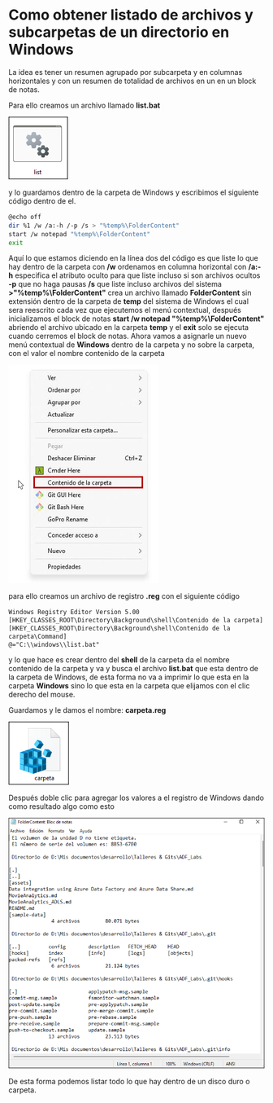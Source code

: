 # **Como obtener listado de archivos y subcarpetas de un directorio en Windows**

La idea es tener un resumen agrupado por subcarpeta y en columnas horizontales y con un resumen de totalidad de archivos en un en un block de notas.

Para ello creamos un archivo llamado **list.bat** 

![](images/2022-07-29-18-27-42-image.png) 

y lo guardamos dentro de la carpeta de Windows y escribimos el siguiente código dentro de el.

```bash
@echo off
dir %1 /w /a:-h /-p /s > "%temp%\FolderContent"
start /w notepad "%temp%\FolderContent"
exit
```

Aquí lo que estamos diciendo en la línea dos del código es que liste lo que hay dentro de la carpeta con **/w** ordenamos en columna horizontal con **/a:-h** especifica el atributo oculto para que liste incluso si son archivos ocultos **-p** que no haga pausas **/s** que liste incluso archivos del sistema **>"%temp%\FolderContent"** crea un archivo llamado **FolderContent** sin extensión dentro de la carpeta de **temp** del sistema de Windows el cual sera reescrito cada vez que ejecutemos el menú contextual, después inicializamos el block de notas **start /w notepad "%temp%\FolderContent"** abriendo el archivo ubicado en la carpeta **temp** y el **exit** solo se ejecuta cuando cerremos el block de notas. Ahora vamos a asignarle un nuevo menú contextual de **Windows** dentro de la carpeta y no sobre la carpeta, con el valor el nombre contenido de la carpeta

![](images/2022-07-29-18-33-40-image.png)

para ello creamos un archivo de registro **.reg** con el siguiente código

```reg
Windows Registry Editor Version 5.00
[HKEY_CLASSES_ROOT\Directory\Background\shell\Contenido de la carpeta]
[HKEY_CLASSES_ROOT\Directory\Background\shell\Contenido de la carpeta\Command]
@="C:\\windows\\list.bat"
```

y lo que hace es crear dentro del **shell** de la carpeta da el nombre contenido de la carpeta y va y busca el archivo **list.bat** que esta dentro de la carpeta de Windows, de esta forma no va a imprimir lo que esta en la carpeta **Windows** sino lo que esta en la carpeta que elijamos con el clic derecho del mouse. 

Guardamos y le damos el nombre: **carpeta.reg**

![](images/2022-07-29-18-27-02-image.png)

Después doble clic para agregar los valores a el registro de Windows dando como resultado algo como esto

![](images/2022-07-29-18-36-15-image.png)

De esta forma podemos listar todo lo que hay dentro de un disco duro o carpeta.
